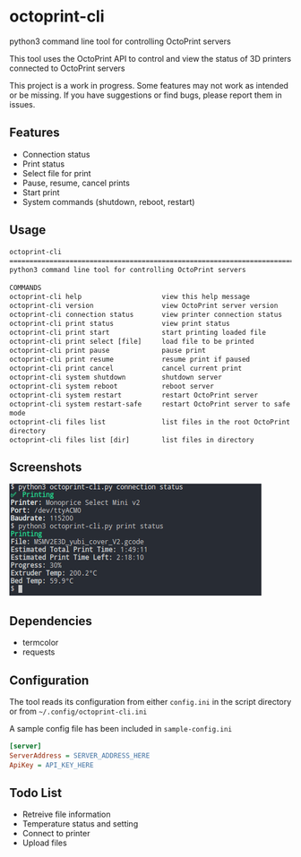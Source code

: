 # octoprint-cli

python3 command line tool for controlling OctoPrint servers

This tool uses the OctoPrint API to control and view the status of 3D printers connected to OctoPrint servers

This project is a work in progress. Some features may not work as intended or be missing. If you have suggestions or find bugs, please report them in issues.

## Features

* Connection status
* Print status
* Select file for print
* Pause, resume, cancel prints
* Start print
* System commands (shutdown, reboot, restart)

## Usage

```
octoprint-cli
================================================================================
python3 command line tool for controlling OctoPrint servers

COMMANDS
octoprint-cli help                    view this help message
octoprint-cli version                 view OctoPrint server version
octoprint-cli connection status       view printer connection status
octoprint-cli print status            view print status
octoprint-cli print start             start printing loaded file
octoprint-cli print select [file]     load file to be printed
octoprint-cli print pause             pause print
octoprint-cli print resume            resume print if paused
octoprint-cli print cancel            cancel current print
octoprint-cli system shutdown         shutdown server
octoprint-cli system reboot           reboot server
octoprint-cli system restart          restart OctoPrint server
octoprint-cli system restart-safe     restart OctoPrint server to safe mode
octoprint-cli files list              list files in the root OctoPrint directory
octoprint-cli files list [dir]        list files in directory
```

## Screenshots

![status commands](screenshots/print-status.png)

## Dependencies

* termcolor
* requests

## Configuration

The tool reads its configuration from either `config.ini` in the script directory or from `~/.config/octoprint-cli.ini`

A sample config file has been included in `sample-config.ini`

```ini
[server]
ServerAddress = SERVER_ADDRESS_HERE
ApiKey = API_KEY_HERE
```

## Todo List

* Retreive file information
* Temperature status and setting
* Connect to printer
* Upload files
